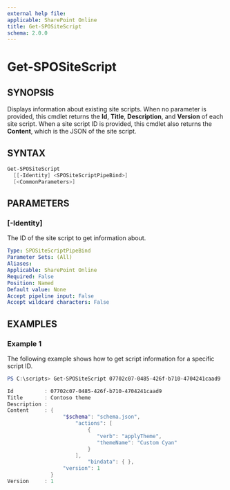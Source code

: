 ```yaml
---
external help file: 
applicable: SharePoint Online
title: Get-SPOSiteScript
schema: 2.0.0
---
```


# Get-SPOSiteScript

## SYNOPSIS

Displays information about existing site scripts. When no parameter is provided, this cmdlet returns the **Id**, **Title**, **Description**, and **Version** of each site script. When a site script ID is provided, this cmdlet also returns the **Content**, which is the JSON of the site script.

## SYNTAX

```powershell
Get-SPOSiteScript
  [[-Identity] <SPOSiteScriptPipeBind>]
  [<CommonParameters>]
```

## PARAMETERS

### [-Identity]
The ID of the site script to get information about.

```yaml
Type: SPOSiteScriptPipeBind
Parameter Sets: (All)
Aliases: 
Applicable: SharePoint Online
Required: False 
Position: Named
Default value: None
Accept pipeline input: False
Accept wildcard characters: False 
```

## EXAMPLES

### Example 1

The following example shows how to get script information for a specific script ID.

```powershell
PS C:\scripts> Get-SPOSiteScript 07702c07-0485-426f-b710-4704241caad9

Id          : 07702c07-0485-426f-b710-4704241caad9
Title       : Contoso theme
Description :
Content     : {
                  "$schema": "schema.json",
                      "actions": [
                          {
                             "verb": "applyTheme",
                             "themeName": "Custom Cyan"
                          }
                      ],
                          "bindata": { },
                  "version": 1
              }
Version     : 1
```
